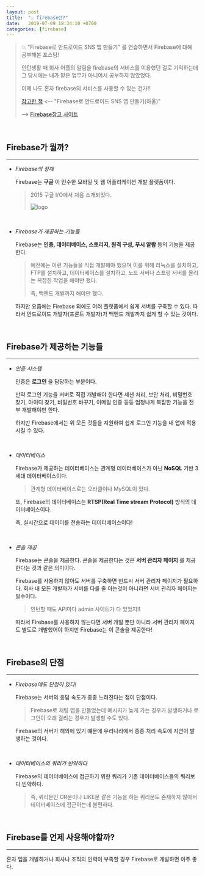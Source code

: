 ```yaml
---
layout: post
title:  "♨️ firebase란?"
date:   2019-07-09 18:34:10 +0700
categories: [firebase]
---
```


> 💥 "Firebase로 안드로이드 SNS 앱 만들기" 를 연습하면서 Firebase에 대해 공부해본 포스팅!
>
> 인턴생활 때 회사 어플의 알림을 firebase의 서비스를 이용했던 걸로 기억하는데 그 당시에는 내가 맡은 업무가 아니여서 공부하지 않았었다.
>
> 이제 나도 혼자 firebase의 서비스를 사용할 수 있는 건가!!
>
> [참고한 책](http://www.yes24.com/Product/goods/62495788) <-- "Firebase로 안드로이드 SNS 앱 만들기(하울)"
>
> --> [Firebase참고 사이트](https://firebase.google.com/docs/android/setup)

<br>

## Firebase가 뭘까?
---

- _Firebase의 정체_

	Firebase는 __구글__ 이 인수한 모바일 및 웹 어플리케이션 개발 플랫폼이다.

	> 2015 구글 I/O에서 처음 소개되었다.
	>
	> ![logo](https://user-images.githubusercontent.com/31889335/60893785-81ee8080-a29c-11e9-8a5c-78020d694057.png)


	<br>

- _Firebase가 제공하는 기능들_

	Firebase는 __인증, 데이터베이스, 스토리지, 원격 구성, 푸시 알람__ 등의 기능을 제공한다.

	> 예전에는 이런 기능들을 직접 개발해야 했으며 이를 위해 리눅스를 설치하고, FTP를 설치하고, 데이터베이스를 설치하고, 노드 서버나 스프링 서버를 올리는 복잡한 작업을 해야만 했다.
	>
	> 즉, 백엔드 개발까지 해야만 했다.

	하지만 요즘에는 Firebase 외에도 여러 플랫폼에서 쉽게 서버를 구축할 수 있다. 따라서 안드로이드 개발자(프론트 개발자)가 백엔드 개발까지 쉽게 할 수 있는 것이다.

	<br>

## Firebase가 제공하는 기능들
---

- _인증 시스템_

	인증은 __로그인__ 을 담당하는 부분이다. 
	
	만약 로그인 기능을 서버로 직접 개발해야 한다면 세션 처리, 보안 처리, 비밀번호 찾기, 아이디 찾기, 비밀번호 바꾸기, 이메일 인증 등등 엄청나게 복잡한 기능을 전부 개발해야만 한다.

	하지만 Firebase에서는 위 모든 것들을 지원하여 쉽게 로그인 기능을 내 앱에 적용시킬 수 있다.

	<br>

- _데이터베이스_

	Firebase가 제공하는 데이터베이스는 관계형 데이터베이스가 아닌 __NoSQL__ 기반 3세대 데이터베이스이다.

	> 관계형 데이터베이스로는 오라클이나 MySQL이 있다.

	또, Firebase의 데이터베이스는 __RTSP(Real Time stream Protocol)__ 방식의 데이터베이스이다.

	즉, 실시간으로 데이터를 전송하는 데이터베이스이다!

	<br>

- _콘솔 제공_

	Firebase는 콘솔을 제공한다. 콘솔을 제공한다는 것은 __서버 관리자 페이지__ 를 제공한다는 것과 같은 의미이다.

	Firebase를 사용하지 않아도 서버를 구축하면 반드시 서버 관리자 페이지가 필요하다. 회사 내 모든 개발자가 서버를 다룰 줄 아는것이 아니라면 서버 관리자 페이지는 필수이다.

	> 인턴할 때도 API마다 admin 사이트가 다 있었지!!

	따라서 Firebase를 사용하지 않는다면 서버 개발 뿐만 아니라 서버 관리자 페이지도 별도로 개발했어야 하지만 Firebase는 이 콘솔을 제공한다!

	<br>

## Firebase의 단점
---

- _Firebase에도 단점이 있다!_

	Firebase는 서버의 응답 속도가 종종 느려진다는 점이 단점이다.

	> Firebase로 채팅 앱을 만들었는데 메시지가 늦게 가는 경우가 발생하거나 로그인이 오래 걸리는 경우가 발생할 수도 있다.

	Firebase의 서버가 해외에 있기 떄문에 우리나라에서 종종 처리 속도에 지연이 발생하는 것이다.

	<br>

- _데이터베이스의 쿼리가 빈약하다_

	Firebase의 데이터베이스에 접근하기 위한 쿼리가 기존 데이터베이스들의 쿼리보다 빈약하다.

	> 즉, 쿼리문인 OR문이나 LIKE문 같은 기능을 하는 쿼리문도 존재하지 않아서 데이터베이스에 접근하는데 불편하다.

	<br>

## Firebase를 언제 사용해야할까?
---

혼자 앱을 개발하거나 회사나 조직의 인력이 부족할 경우 Firebase로 개발하면 아주 좋다.
